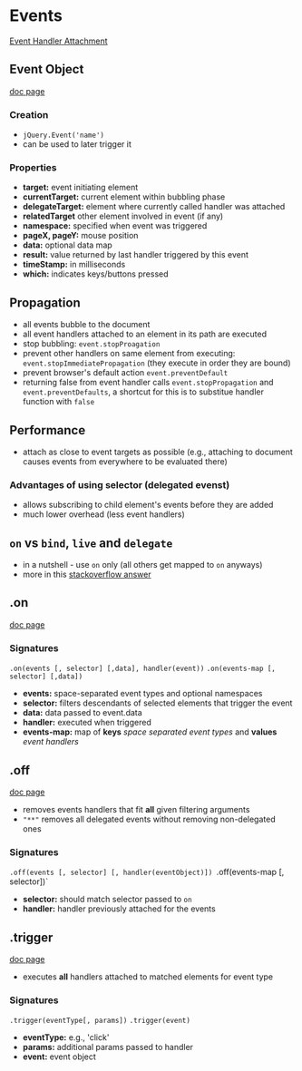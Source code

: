 # Events

[Event Handler Attachment](http://api.jquery.com/category/events/event-handler-attachment/)

## Event Object

[doc page](http://api.jquery.com/category/event-object/)

### Creation

- `jQuery.Event('name')`
- can be used to later trigger it

### Properties

- **target:**               event initiating element
- **currentTarget:**        current element within bubbling phase
- **delegateTarget:**       element where currently called handler was attached
- **relatedTarget**         other element involved in event (if any)
- **namespace:**            specified when event was triggered
- **pageX, pageY:**         mouse position
- **data:**                 optional data map
- **result:**               value returned by last handler triggered by this event
- **timeStamp:**            in milliseconds
- **which:**                indicates keys/buttons pressed

## Propagation

- all events bubble to the document
- all event handlers attached to an element in its path are executed
- stop bubbling: `event.stopProagation`
- prevent other handlers on same element from executing: `event.stopImmediatePropagation` (they execute in order they are bound)
- prevent browser's default action `event.preventDefault`
- returning false from event handler calls `event.stopPropagation` and `event.preventDefaults`, a shortcut for this is to substitue handler function with `false`

## Performance

- attach as close to event targets as possible (e.g., attaching to document causes events from everywhere to be evaluated there)

### Advantages of using selector (delegated evenst)

- allows subscribing to child element's events before they are added
- much lower overhead (less event handlers)

## `on` vs `bind`, `live` and `delegate`

- in a nutshell - use `on` only (all others get mapped to `on` anyways)
- more in this [stackoverflow answer](http://stackoverflow.com/questions/8065305/whats-the-difference-between-on-and-live-or-bind)

## .on

[doc page](http://api.jquery.com/on/)

### Signatures

`.on(events [, selector] [,data], handler(event))`
`.on(events-map [, selector] [,data])`

- **events:**     space-separated event types and optional namespaces
- **selector:**   filters descendants of selected elements that trigger the event
- **data:**       data passed to event.data
- **handler:**    executed when triggered
- **events-map:** map of **keys** *space separated event types* and **values** *event handlers*

## .off

[doc page](http://api.jquery.com/off/)

- removes events handlers that fit **all** given filtering arguments
- `"**"` removes all delegated events without removing non-delegated ones

### Signatures

`.off(events [, selector] [, handler(eventObject)])
`.off(events-map [, selector])`

- **selector:** should match selector passed to `on`
- **handler:**  handler previously attached for the events

## .trigger

[doc page](http://api.jquery.com/trigger/)

- executes **all** handlers attached to matched elements for event type

### Signatures

`.trigger(eventType[, params])`
`.trigger(event)`

- **eventType:**    e.g., 'click'
- **params:**       additional params passed to handler
- **event:**        event object

